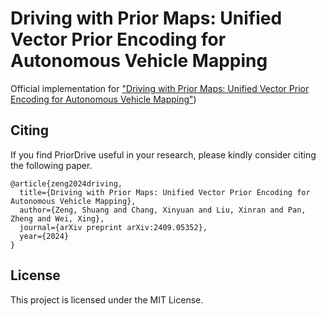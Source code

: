 # Driving with Prior Maps: Unified Vector Prior Encoding for Autonomous Vehicle Mapping

Official implementation for ["Driving with Prior Maps: Unified Vector Prior Encoding for Autonomous Vehicle Mapping"](https://arxiv.org/abs/2409.05352))

## Citing

If you find PriorDrive useful in your research, please kindly consider citing the following paper.
```
@article{zeng2024driving,
  title={Driving with Prior Maps: Unified Vector Prior Encoding for Autonomous Vehicle Mapping},
  author={Zeng, Shuang and Chang, Xinyuan and Liu, Xinran and Pan, Zheng and Wei, Xing},
  journal={arXiv preprint arXiv:2409.05352},
  year={2024}
}
```

## License
This project is licensed under the MIT License.
